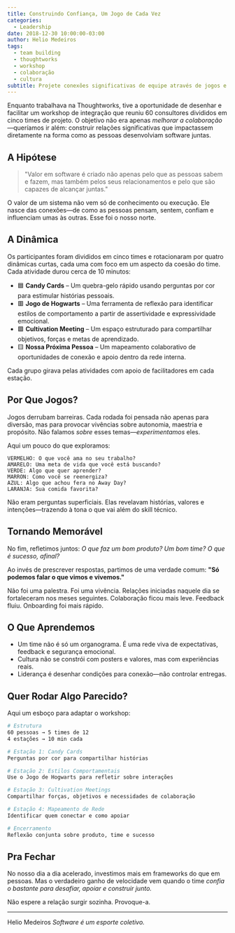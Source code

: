 ```yaml
---
title: Construindo Confiança, Um Jogo de Cada Vez
categories:
  - Leadership
date: 2018-12-30 10:00:00-03:00
author: Helio Medeiros
tags:
  - team building
  - thoughtworks
  - workshop
  - colaboração
  - cultura
subtitle: Projete conexões significativas de equipe através de jogos e atividades estruturadas—formato de workshop comprovado que constrói confiança, segurança psicológica e relacionamentos duradouros em equipes distribuídas
---
```


Enquanto trabalhava na Thoughtworks, tive a oportunidade de desenhar e facilitar um workshop de integração que reuniu 60 consultores divididos em cinco times de projeto. O objetivo não era apenas _melhorar a colaboração_—queríamos ir além: construir relações significativas que impactassem diretamente na forma como as pessoas desenvolviam software juntas.

## A Hipótese

> "Valor em software é criado não apenas pelo que as pessoas sabem e fazem, mas também pelos seus relacionamentos e pelo que são capazes de alcançar juntas."

O valor de um sistema não vem só de conhecimento ou execução. Ele nasce das conexões—de como as pessoas pensam, sentem, confiam e influenciam umas às outras. Esse foi o nosso norte.

## A Dinâmica

Os participantes foram divididos em cinco times e rotacionaram por quatro dinâmicas curtas, cada uma com foco em um aspecto da coesão do time. Cada atividade durou cerca de 10 minutos:

- 🟦 **Candy Cards** – Um quebra-gelo rápido usando perguntas por cor para estimular histórias pessoais.
- 🟥 **Jogo de Hogwarts** – Uma ferramenta de reflexão para identificar estilos de comportamento a partir de assertividade e expressividade emocional.
- 🟩 **Cultivation Meeting** – Um espaço estruturado para compartilhar objetivos, forças e metas de aprendizado.
- 🟨 **Nossa Próxima Pessoa** – Um mapeamento colaborativo de oportunidades de conexão e apoio dentro da rede interna.

Cada grupo girava pelas atividades com apoio de facilitadores em cada estação.

## Por Que Jogos?

Jogos derrubam barreiras. Cada rodada foi pensada não apenas para diversão, mas para provocar vivências sobre autonomia, maestria e propósito. Não falamos _sobre_ esses temas—_experimentamos_ eles.

Aqui um pouco do que exploramos:

```text
VERMELHO: O que você ama no seu trabalho?
AMARELO: Uma meta de vida que você está buscando?
VERDE: Algo que quer aprender?
MARRON: Como você se reenergiza?
AZUL: Algo que achou fera no Away Day?
LARANJA: Sua comida favorita?
```

Não eram perguntas superficiais. Elas revelavam histórias, valores e intenções—trazendo à tona o que vai além do skill técnico.

## Tornando Memorável

No fim, refletimos juntos: _O que faz um bom produto? Um bom time? O que é sucesso, afinal?_

Ao invés de prescrever respostas, partimos de uma verdade comum: **"Só podemos falar o que vimos e vivemos."**

Não foi uma palestra. Foi uma vivência. Relações iniciadas naquele dia se fortaleceram nos meses seguintes. Colaboração ficou mais leve. Feedback fluiu. Onboarding foi mais rápido.

## O Que Aprendemos

- Um time não é só um organograma. É uma rede viva de expectativas, feedback e segurança emocional.
- Cultura não se constrói com posters e valores, mas com experiências reais.
- Liderança é desenhar condições para conexão—não controlar entregas.

## Quer Rodar Algo Parecido?

Aqui um esboço para adaptar o workshop:

```bash
# Estrutura
60 pessoas → 5 times de 12
4 estações → 10 min cada

# Estação 1: Candy Cards
Perguntas por cor para compartilhar histórias

# Estação 2: Estilos Comportamentais
Use o Jogo de Hogwarts para refletir sobre interações

# Estação 3: Cultivation Meetings
Compartilhar forças, objetivos e necessidades de colaboração

# Estação 4: Mapeamento de Rede
Identificar quem conectar e como apoiar

# Encerramento
Reflexão conjunta sobre produto, time e sucesso
```

## Pra Fechar

No nosso dia a dia acelerado, investimos mais em frameworks do que em pessoas. Mas o verdadeiro ganho de velocidade vem quando o time _confia o bastante para desafiar, apoiar e construir junto._

Não espere a relação surgir sozinha. Provoque-a.

---

Helio Medeiros
_Software é um esporte coletivo._

